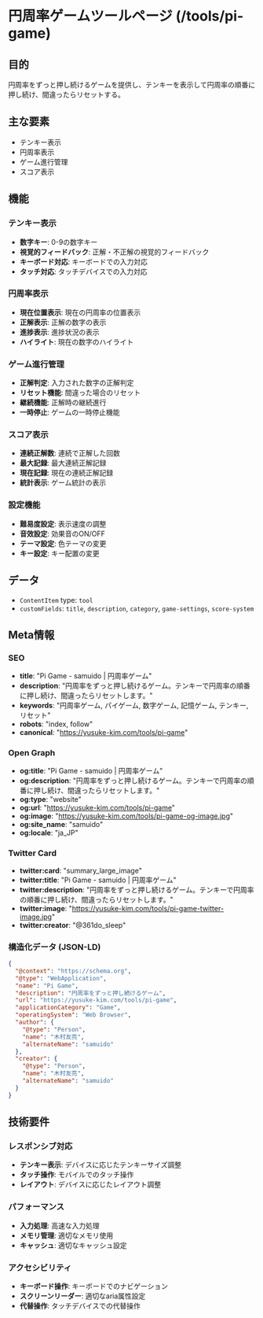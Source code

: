# 円周率ゲームツールページ (/tools/pi-game)

## 目的

円周率をずっと押し続けるゲームを提供し、テンキーを表示して円周率の順番に押し続け、間違ったらリセットする。

## 主な要素

- テンキー表示
- 円周率表示
- ゲーム進行管理
- スコア表示

## 機能

### テンキー表示

- **数字キー**: 0-9の数字キー
- **視覚的フィードバック**: 正解・不正解の視覚的フィードバック
- **キーボード対応**: キーボードでの入力対応
- **タッチ対応**: タッチデバイスでの入力対応

### 円周率表示

- **現在位置表示**: 現在の円周率の位置表示
- **正解表示**: 正解の数字の表示
- **進捗表示**: 進捗状況の表示
- **ハイライト**: 現在の数字のハイライト

### ゲーム進行管理

- **正解判定**: 入力された数字の正解判定
- **リセット機能**: 間違った場合のリセット
- **継続機能**: 正解時の継続進行
- **一時停止**: ゲームの一時停止機能

### スコア表示

- **連続正解数**: 連続で正解した回数
- **最大記録**: 最大連続正解記録
- **現在記録**: 現在の連続正解記録
- **統計表示**: ゲーム統計の表示

### 設定機能

- **難易度設定**: 表示速度の調整
- **音效設定**: 効果音のON/OFF
- **テーマ設定**: 色テーマの変更
- **キー設定**: キー配置の変更

## データ

- `ContentItem` type: `tool`
- `customFields`: `title`, `description`, `category`, `game-settings`, `score-system`

## Meta情報

### SEO

- **title**: "Pi Game - samuido | 円周率ゲーム"
- **description**: "円周率をずっと押し続けるゲーム。テンキーで円周率の順番に押し続け、間違ったらリセットします。"
- **keywords**: "円周率ゲーム, パイゲーム, 数字ゲーム, 記憶ゲーム, テンキー, リセット"
- **robots**: "index, follow"
- **canonical**: "https://yusuke-kim.com/tools/pi-game"

### Open Graph

- **og:title**: "Pi Game - samuido | 円周率ゲーム"
- **og:description**: "円周率をずっと押し続けるゲーム。テンキーで円周率の順番に押し続け、間違ったらリセットします。"
- **og:type**: "website"
- **og:url**: "https://yusuke-kim.com/tools/pi-game"
- **og:image**: "https://yusuke-kim.com/tools/pi-game-og-image.jpg"
- **og:site_name**: "samuido"
- **og:locale**: "ja_JP"

### Twitter Card

- **twitter:card**: "summary_large_image"
- **twitter:title**: "Pi Game - samuido | 円周率ゲーム"
- **twitter:description**: "円周率をずっと押し続けるゲーム。テンキーで円周率の順番に押し続け、間違ったらリセットします。"
- **twitter:image**: "https://yusuke-kim.com/tools/pi-game-twitter-image.jpg"
- **twitter:creator**: "@361do_sleep"

### 構造化データ (JSON-LD)

```json
{
  "@context": "https://schema.org",
  "@type": "WebApplication",
  "name": "Pi Game",
  "description": "円周率をずっと押し続けるゲーム",
  "url": "https://yusuke-kim.com/tools/pi-game",
  "applicationCategory": "Game",
  "operatingSystem": "Web Browser",
  "author": {
    "@type": "Person",
    "name": "木村友亮",
    "alternateName": "samuido"
  },
  "creator": {
    "@type": "Person",
    "name": "木村友亮",
    "alternateName": "samuido"
  }
}
```

## 技術要件

### レスポンシブ対応

- **テンキー表示**: デバイスに応じたテンキーサイズ調整
- **タッチ操作**: モバイルでのタッチ操作
- **レイアウト**: デバイスに応じたレイアウト調整

### パフォーマンス

- **入力処理**: 高速な入力処理
- **メモリ管理**: 適切なメモリ使用
- **キャッシュ**: 適切なキャッシュ設定

### アクセシビリティ

- **キーボード操作**: キーボードでのナビゲーション
- **スクリーンリーダー**: 適切なaria属性設定
- **代替操作**: タッチデバイスでの代替操作
